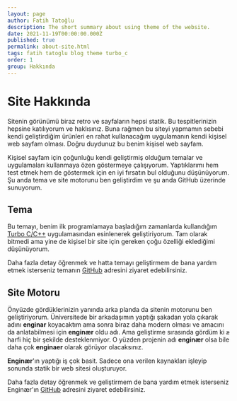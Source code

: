 ```yaml
---
layout: page
author: Fatih Tatoğlu
description: The short summary about using theme of the website.
date: 2021-11-19T00:00:00.000Z
published: true
permalink: about-site.html
tags: fatih tatoglu blog theme turbo_c
order: 1
group: Hakkında
---
```


# Site Hakkında

Sitenin görünümü biraz retro ve sayfaların hepsi statik. Bu tespitlerinizin hepsine katılıyorum ve haklısınız. Buna rağmen bu siteyi yapmamın sebebi kendi geliştirdiğim ürünleri en rahat kullanacağım uygulamanın kendi kişisel web sayfam olması. Doğru duydunuz bu benim kişisel web sayfam.

Kişisel sayfam için çoğunluğu kendi geliştirmiş olduğum temalar ve uygulamaları kullanmaya özen göstermeye çalışıyorum. Yaptıklarımı hem test etmek hem de göstermek için en iyi fırsatın bul olduğunu düşünüyorum. Şu anda tema ve site motorunu ben geliştirdim ve şu anda GitHub üzerinde sunuyorum.

## Tema

Bu temayı, benim ilk programlamaya başladığım zamanlarda kullandığım [Turbo C/C++](https://en.wikipedia.org/wiki/Turbo_C%2B%2B "Borland Turbo C/C++") uygulamasından esinlenerek geliştiriyorum. Tam olarak bitmedi ama yine de kişisel bir site için gereken çoğu özelliği eklediğimi düşünüyorum.

Daha fazla detay öğrenmek ve hatta temayı geliştirmem de bana yardım etmek isterseniz temanın [GitHub](https://github.com/fatihtatoglu/blog-theme-turboc/) adresini ziyaret edebilirsiniz.

## Site Motoru

Önyüzde gördüklerinizin yanında arka planda da sitenin motorunu ben geliştiriyorum. Üniversitede bir arkadaşımın yaptığı şakadan yola çıkarak adını **enginar** koyacaktım ama sonra biraz daha modern olması ve amacını da anlatabilmesi için **enginær** oldu adı. Ama geliştirme sırasında gördüm ki `æ` harfi hiç bir şekilde desteklenmiyor. O yüzden projenin adı **enginær** olsa bile daha çok **enginaer** olarak görüyor olacaksınız.

**Enginær**'ın yaptığı iş çok basit. Sadece ona verilen kaynakları işleyip sonunda statik bir web sitesi oluşturuyor.

Daha fazla detay öğrenmek ve geliştirmem de bana yardım etmek isterseniz Enginær'ın [GitHub](https://github.com/fatihtatoglu/enginaer/) adresini ziyaret edebilirsiniz.

